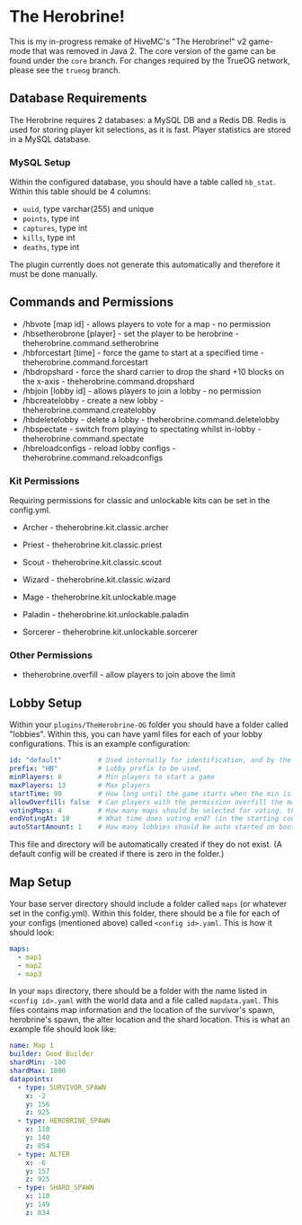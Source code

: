 # The Herobrine!

This is my in-progress remake of HiveMC's "The Herobrine!" v2 game-mode that was removed in Java 2. The core version of the game can be found under the `core` branch. For changes required by the TrueOG network, please see the `trueog` branch.

## Database Requirements
The Herobrine requires 2 databases: a MySQL DB and a Redis DB. Redis is used for storing player kit selections, as it is fast. Player statistics are stored in a MySQL database.

### MySQL Setup
Within the configured database, you should have a table called `hb_stat`. Within this table should be 4 columns:
- `uuid`, type varchar(255) and unique 
- `points`, type int
- `captures`, type int
- `kills`, type int
- `deaths`, type int

The plugin currently does not generate this automatically and therefore it must be done manually.

## Commands and Permissions
- /hbvote [map id] - allows players to vote for a map - no permission
- /hbsetherobrone [player] - set the player to be herobrine - theherobrine.command.setherobrine
- /hbforcestart [time] - force the game to start at a specified time - theherobrine.command.forcestart
- /hbdropshard - force the shard carrier to drop the shard +10 blocks on the x-axis - theherobrine.command.dropshard
- /hbjoin [lobby id] - allows players to join a lobby - no permission
- /hbcreatelobby <configuration id> - create a new lobby - theherobrine.command.createlobby
- /hbdeletelobby <lobby id> - delete a lobby - theherobrine.command.deletelobby
- /hbspectate - switch from playing to spectating whilst in-lobby - theherobrine.command.spectate
- /hbreloadconfigs - reload lobby configs - theherobrine.command.reloadconfigs

### Kit Permissions
Requiring permissions for classic and unlockable kits can be set in the config.yml.

- Archer - theherobrine.kit.classic.archer
- Priest - theherobrine.kit.classic.priest
- Scout - theherobrine.kit.classic.scout
- Wizard - theherobrine.kit.classic.wizard

- Mage - theherobrine.kit.unlockable.mage
- Paladin - theherobrine.kit.unlockable.paladin
- Sorcerer - theherobrine.kit.unlockable.sorcerer

### Other Permissions
- theherobrine.overfill - allow players to join above the limit

## Lobby Setup
Within your `plugins/TheHerobrine-OG` folder you should have a folder called "lobbies". Within this, you can have yaml files for each of your lobby configurations. This is an example configuration:
```yaml
id: "default"         # Used internally for identification, and by the map base (see below)
prefix: "HB"          # Lobby prefix to be used.
minPlayers: 8         # Min players to start a game
maxPlayers: 13        # Max players
startTime: 90         # How long until the game starts when the min is reached
allowOverfill: false  # Can players with the permission overfill the max?
votingMaps: 4         # How many maps should be selected for voting, this should be no more than the amount in the map base config
endVotingAt: 10       # What time does voting end? (in the starting countdown)
autoStartAmount: 1    # How many lobbies should be auto started on boot?
```
This file and directory will be automatically created if they do not exist. (A default config will be created if there is zero in the folder.)

## Map Setup
Your base server directory should include a folder called `maps` (or whatever set in the config.yml). Within this folder, there should be a file for each of your configs (mentioned above) called `<config id>.yaml`. This is how it should look:
```yaml
maps:
  - map1
  - map2
  - map3
```

In your `maps` directory, there should be a folder with the name listed in `<config id>.yaml` with the world data and a file called `mapdata.yaml`.
This files contains map information and the location of the survivor's spawn, herobrine's spawn, the alter location and the shard location.
This is what an example file should look like:
```yaml
name: Map 1
builder: Good Builder
shardMin: -100
shardMax: 1000
datapoints:
  - type: SURVIVOR_SPAWN
    x: -2
    y: 156
    z: 925
  - type: HEROBRINE_SPAWN
    x: 110
    y: 140
    z: 854
  - type: ALTER
    x: -6
    y: 157
    z: 925
  - type: SHARD_SPAWN
    x: 110
    y: 149
    z: 834
```
